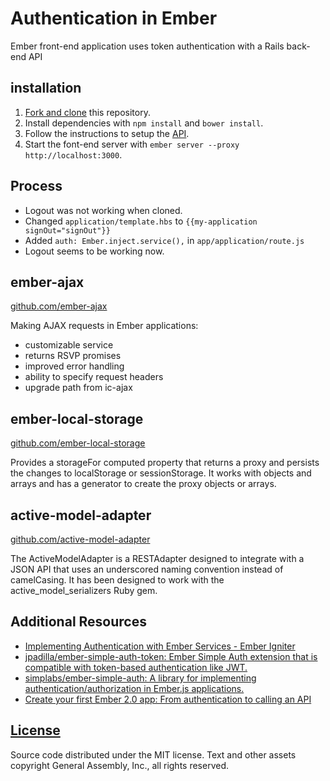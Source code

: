 # Authentication in Ember

Ember front-end application uses token authentication with a Rails back-end API

## installation

1.  [Fork and clone](https://github.com/ga-wdi-boston/meta/wiki/ForkAndClone)
    this repository.
1.  Install dependencies with `npm install` and `bower install`.
1.  Follow the instructions to setup the [API](https://github.com/faetea/ember-auth-api).
1.  Start the font-end server with `ember server --proxy http://localhost:3000`.

## Process

-   Logout was not working when cloned.
-   Changed `application/template.hbs` to `{{my-application signOut="signOut"}}`
-   Added `auth: Ember.inject.service(),` in `app/application/route.js`
-   Logout seems to be working now.

## ember-ajax

[github.com/ember-ajax](https://github.com/ember-cli/ember-ajax)

Making AJAX requests in Ember applications:

-   customizable service
-   returns RSVP promises
-   improved error handling
-   ability to specify request headers
-   upgrade path from ic-ajax

## ember-local-storage

[github.com/ember-local-storage](https://github.com/funkensturm/ember-local-storage)

Provides a storageFor computed property that returns a proxy and persists the
changes to localStorage or sessionStorage. It works with objects and arrays
and has a generator to create the proxy objects or arrays.

## active-model-adapter

[github.com/active-model-adapter](https://github.com/ember-data/active-model-adapter)

The ActiveModelAdapter is a RESTAdapter designed to integrate with a JSON API
that uses an underscored naming convention instead of camelCasing.
It has been designed to work with the active_model_serializers Ruby gem.

## Additional Resources

-   [Implementing Authentication with Ember Services - Ember Igniter](http://emberigniter.com/implementing-authentication-with-ember-services/)
-   [jpadilla/ember-simple-auth-token: Ember Simple Auth extension that is compatible with token-based authentication like JWT.](https://github.com/jpadilla/ember-simple-auth-token)
-   [simplabs/ember-simple-auth: A library for implementing authentication/authorization in Ember.js applications.](https://github.com/simplabs/ember-simple-auth)
-   [Create your first Ember 2.0 app: From authentication to calling an API](https://auth0.com/blog/2015/08/11/create-your-first-ember-2-dot-0-app-from-authentication-to-calling-an-api/)

## [License](LICENSE)

Source code distributed under the MIT license. Text and other assets copyright
General Assembly, Inc., all rights reserved.
